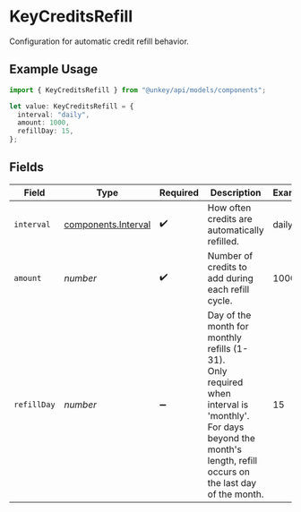 # KeyCreditsRefill

Configuration for automatic credit refill behavior.

## Example Usage

```typescript
import { KeyCreditsRefill } from "@unkey/api/models/components";

let value: KeyCreditsRefill = {
  interval: "daily",
  amount: 1000,
  refillDay: 15,
};
```

## Fields

| Field                                                                                                                                                                   | Type                                                                                                                                                                    | Required                                                                                                                                                                | Description                                                                                                                                                             | Example                                                                                                                                                                 |
| ----------------------------------------------------------------------------------------------------------------------------------------------------------------------- | ----------------------------------------------------------------------------------------------------------------------------------------------------------------------- | ----------------------------------------------------------------------------------------------------------------------------------------------------------------------- | ----------------------------------------------------------------------------------------------------------------------------------------------------------------------- | ----------------------------------------------------------------------------------------------------------------------------------------------------------------------- |
| `interval`                                                                                                                                                              | [components.Interval](../../models/components/interval.md)                                                                                                              | :heavy_check_mark:                                                                                                                                                      | How often credits are automatically refilled.                                                                                                                           | daily                                                                                                                                                                   |
| `amount`                                                                                                                                                                | *number*                                                                                                                                                                | :heavy_check_mark:                                                                                                                                                      | Number of credits to add during each refill cycle.                                                                                                                      | 1000                                                                                                                                                                    |
| `refillDay`                                                                                                                                                             | *number*                                                                                                                                                                | :heavy_minus_sign:                                                                                                                                                      | Day of the month for monthly refills (1-31).<br/>Only required when interval is 'monthly'.<br/>For days beyond the month's length, refill occurs on the last day of the month.<br/> | 15                                                                                                                                                                      |